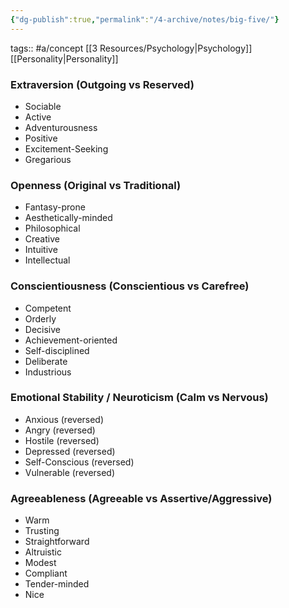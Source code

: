 ```yaml
---
{"dg-publish":true,"permalink":"/4-archive/notes/big-five/"}
---
```


tags:: #a/concept [[3 Resources/Psychology\|Psychology]] [[Personality\|Personality]]

### Extraversion (Outgoing vs Reserved)
-   Sociable
-   Active
-   Adventurousness
-   Positive
-   Excitement-Seeking
-   Gregarious

### Openness (Original vs Traditional)
-   Fantasy-prone
-   Aesthetically-minded
-   Philosophical
-   Creative
-   Intuitive
-   Intellectual


### Conscientiousness (Conscientious vs Carefree)
-   Competent
-   Orderly
-   Decisive
-   Achievement-oriented
-   Self-disciplined
-   Deliberate
-   Industrious

### Emotional Stability / Neuroticism (Calm vs Nervous)
-   Anxious (reversed)
-   Angry (reversed)
-   Hostile (reversed)
-   Depressed (reversed)
-   Self-Conscious (reversed)
-   Vulnerable (reversed)

### Agreeableness (Agreeable vs Assertive/Aggressive)
-   Warm
-   Trusting
-   Straightforward
-   Altruistic
-   Modest
-   Compliant
-   Tender-minded
-   Nice